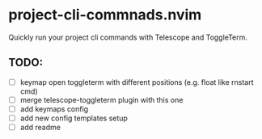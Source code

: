 # project-cli-commnads.nvim
Quickly run your project cli commands with Telescope and ToggleTerm. 


## TODO:
- [ ] keymap open toggleterm with different positions (e.g. float like rnstart cmd)
- [ ] merge telescope-toggleterm plugin with this one
- [ ] add keymaps config
- [ ] add new config templates setup
- [ ] add readme
